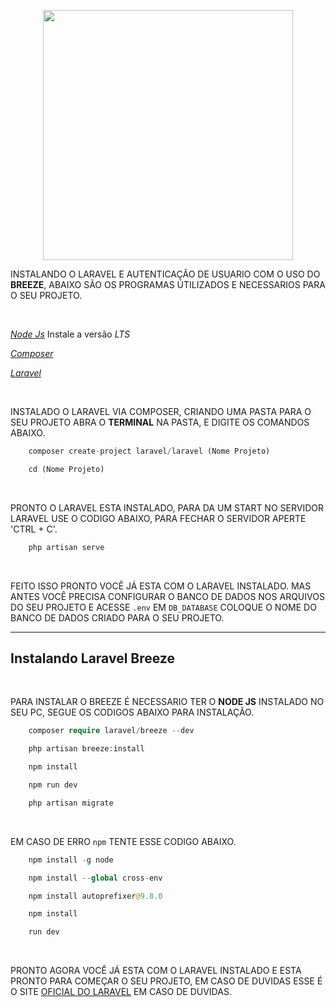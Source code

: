 <p align="center"><a href="#" target="_blank"><a><img src="https://raw.githubusercontent.com/laravel/art/master/logo-lockup/5%20SVG/2%20CMYK/1%20Full%20Color/laravel-logolockup-cmyk-red.svg" width="400"></a></p>

INSTALANDO O LARAVEL E AUTENTICAÇÃO DE USUARIO COM O USO DO **BREEZE**, ABAIXO SÃO OS PROGRAMAS ÚTILIZADOS E NECESSARIOS PARA O SEU PROJETO.

<br>

_[Node Js](https://nodejs.org/en/)_ Instale a versão _LTS_

_[Composer](https://getcomposer.org/)_

_[Laravel](https://laravel.com/docs/8.x#installation-via-composer)_

<br>

INSTALADO O LARAVEL VIA COMPOSER, CRIANDO UMA PASTA PARA O SEU PROJETO ABRA O **TERMINAL** NA PASTA, E DIGITE OS COMANDOS ABAIXO.

```PHP
    composer create-project laravel/laravel (Nome Projeto)

    cd (Nome Projeto)
```

<br>

PRONTO O LARAVEL ESTA INSTALADO, PARA DA UM START NO SERVIDOR LARAVEL USE O CODIGO ABAIXO, PARA FECHAR O SERVIDOR APERTE 'CTRL + C'.

```PHP
    php artisan serve
```

<br>

FEITO ISSO PRONTO VOCÊ JÁ ESTA COM O LARAVEL INSTALADO. MAS ANTES VOCÊ PRECISA CONFIGURAR O BANCO DE DADOS NOS ARQUIVOS DO SEU PROJETO E ACESSE `.env` EM `DB_DATABASE` COLOQUE O NOME DO BANCO DE DADOS CRIADO PARA O SEU PROJETO.

---

## Instalando Laravel Breeze

<br>

PARA INSTALAR O BREEZE É NECESSARIO TER O **NODE JS** INSTALADO NO SEU PC, SEGUE OS CODIGOS ABAIXO PARA INSTALAÇÃO.

```PHP
    composer require laravel/breeze --dev

    php artisan breeze:install

    npm install

    npm run dev

    php artisan migrate
```

<br>

EM CASO DE ERRO `npm` TENTE ESSE CODIGO ABAIXO.

```PHP
    npm install -g node

    npm install --global cross-env

    npm install autoprefixer@9.8.0

    npm install

    run dev
```

<br>

PRONTO AGORA VOCÊ JÁ ESTA COM O LARAVEL INSTALADO E ESTA PRONTO PARA COMEÇAR O SEU PROJETO, EM CASO DE DUVIDAS ESSE É O SITE [OFICIAL DO LARAVEL](https://laravel.com/) EM CASO DE DUVIDAS.
